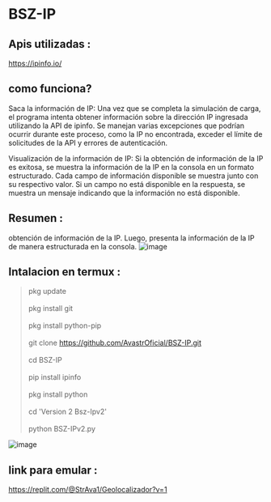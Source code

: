 # BSZ-IP
## Apis utilizadas : 
https://ipinfo.io/

## como funciona?
Saca la información de IP: Una vez que se completa la simulación de carga, el programa intenta obtener información sobre la dirección IP ingresada utilizando la API de ipinfo. Se manejan varias excepciones que podrían ocurrir durante este proceso, como la IP no encontrada, exceder el límite de solicitudes de la API y errores de autenticación.

Visualización de la información de IP: Si la obtención de información de la IP es exitosa, se muestra la información de la IP en la consola en un formato estructurado. Cada campo de información disponible se muestra junto con su respectivo valor. Si un campo no está disponible en la respuesta, se muestra un mensaje indicando que la información no está disponible.

## Resumen :
obtención de información de la IP. Luego, presenta la información de la IP de manera estructurada en la consola.
![image](https://github.com/AvastrOficial/BSZ-IP/assets/91764815/8f0c6979-3f5f-405a-a462-e40614569445)

## Intalacion en termux :
> pkg update
<br></br>
> pkg install git
<br></br>
> pkg install python-pip
<br></br>
> git clone https://github.com/AvastrOficial/BSZ-IP.git
<br></br>
> cd BSZ-IP
<br></br>
> pip install ipinfo
<br></br>
> pkg install python
<br></br>
> cd 'Version 2 Bsz-Ipv2'
<br></br>
> python BSZ-IPv2.py

![image](https://github.com/AvastrOficial/BSZ-IP/assets/91764815/800e0064-98b5-464e-8f8f-82cc787bbab9)

## link para emular :
https://replit.com/@StrAva1/Geolocalizador?v=1


